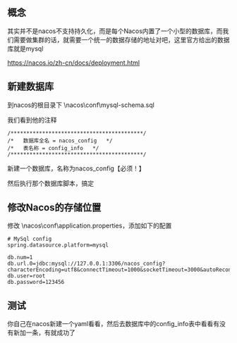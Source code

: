 ## 概念

其实并不是nacos不支持持久化，而是每个Nacos内置了一个小型的数据库，而我们需要做集群的话，就需要一个统一的数据存储的地址对吧，这里官方给出的数据库就是mysql

https://nacos.io/zh-cn/docs/deployment.html



## 新建数据库

到nacos的根目录下 \nacos\conf\mysql-schema.sql

我们看到他的注释

```
/******************************************/
/*   数据库全名 = nacos_config   */
/*   表名称 = config_info   */
/******************************************/
```

新建一个数据库，名称为nacos_config【必须！】

然后执行那个数据库脚本，搞定



## 修改Nacos的存储位置

修改 \nacos\conf\application.properties，添加如下的配置

```properties
# MySql config
spring.datasource.platform=mysql

db.num=1
db.url.0=jdbc:mysql://127.0.0.1:3306/nacos_config?characterEncoding=utf8&connectTimeout=1000&socketTimeout=3000&autoReconnect=true
db.user=root
db.password=123456
```



## 测试

你自己在nacos新建一个yaml看看，然后去数据库中的config_info表中看看有没有新加一条，有就成功了